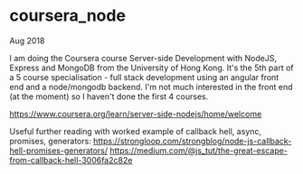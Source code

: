 # coursera_node
Aug 2018 

I am doing the Coursera course Server-side Development with NodeJS, Express and MongoDB from the University of Hong Kong.
It's the 5th part of a 5 course specialisation - full stack development using an angular front end and a node/mongodb backend.
I'm not much interested in the front end (at the moment) so I haven't done the first 4 courses.  

https://www.coursera.org/learn/server-side-nodejs/home/welcome

Useful further reading with worked example of callback hell, async, promises, generators:
https://strongloop.com/strongblog/node-js-callback-hell-promises-generators/
https://medium.com/@js_tut/the-great-escape-from-callback-hell-3006fa2c82e
